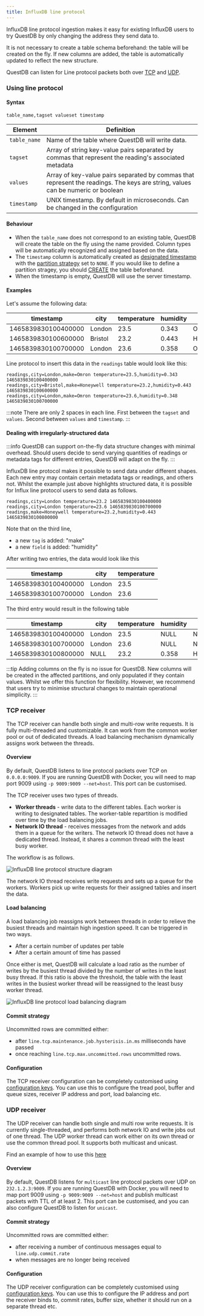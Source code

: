 ```yaml
---
title: InfluxDB line protocol
---
```


InfluxDB line protocol ingestion makes it easy for existing InfluxDB users to try
QuestDB by only changing the address they send data to.

It is not necessary to create a table schema beforehand: the table will be
created on the fly. If new columns are added, the table is automatically updated
to reflect the new structure.

QuestDB can listen for Line protocol packets both over [TCP](#tcp-receiver) and
[UDP](#udp-receiver).

### Using line protocol

#### Syntax

```script title="ILP syntax"
table_name,tagset valueset timestamp
```

| Element      | Definition                                                                                                                      |
| ------------ | ------------------------------------------------------------------------------------------------------------------------------- |
| `table_name` | Name of the table where QuestDB will write data.                                                                                |
| `tagset`     | Array of string key-value pairs separated by commas that represent the reading's associated metadata                            |
| `values`     | Array of key-value pairs separated by commas that represent the readings. The keys are string, values can be numeric or boolean |
| `timestamp`  | UNIX timestamp. By default in microseconds. Can be changed in the configuration                                                 |

#### Behaviour

- When the `table_name` does not correspond to an existing table, QuestDB will
  create the table on the fly using the name provided. Column types will be
  automatically recognized and assigned based on the data.
- The `timestamp` column is automatically created as
  [designated timestamp](concept/designated-timestamp.md) with the
  [partition strategy](concept/partitions.md) set to `NONE`. If you would like to define
  a partition stragey, you should [CREATE](reference/sql/create-table.md) the table beforehand.
- When the timestamp is empty, QuestDB will use the server timestamp.

#### Examples

Let's assume the following data:

| timestamp           | city    | temperature | humidity | make      |
| ------------------- | ------- | ----------- | -------- | --------- |
| 1465839830100400000 | London  | 23.5        | 0.343    | Omron     |
| 1465839830100600000 | Bristol | 23.2        | 0.443    | Honeywell |
| 1465839830100700000 | London  | 23.6        | 0.358    | Omron     |

Line protocol to insert this data in the `readings` table would look like this:

```script
readings,city=London,make=Omron temperature=23.5,humidity=0.343 1465839830100400000
readings,city=Bristol,make=Honeywell temperature=23.2,humidity=0.443 1465839830100600000
readings,city=London,make=Omron temperature=23.6,humidity=0.348 1465839830100700000
```

:::note
There are only 2 spaces in each line. First between the `tagset` and
`values`. Second between `values` and `timestamp`.
:::

#### Dealing with irregularly-structured data

:::info
QuestDB can support on-the-fly data structure changes with minimal
overhead. Should users decide to send varying quantities of readings or metadata
tags for different entries, QuestDB will adapt on the fly.
:::

InfluxDB line protocol makes it possible to send data under different shapes. Each
new entry may contain certain metadata tags or readings, and others not. Whilst
the example just above highlights structured data, it is possible for Influx
line protocol users to send data as follows.

```script
readings,city=London temperature=23.2 1465839830100400000
readings,city=London temperature=23.6 1465839830100700000
readings,make=Honeywell temperature=23.2,humidity=0.443 1465839830100800000
```

Note that on the third line,

- a new `tag` is added: "make"
- a new `field` is added: "humidity"

After writing two entries, the data would look like this

| timestamp           | city   | temperature |
| ------------------- | ------ | ----------- |
| 1465839830100400000 | London | 23.5        |
| 1465839830100700000 | London | 23.6        |

The third entry would result in the following table

| timestamp           | city   | temperature | humidity | make      |
| ------------------- | ------ | ----------- | -------- | --------- |
| 1465839830100400000 | London | 23.5        | NULL     | NULL      |
| 1465839830100700000 | London | 23.6        | NULL     | NULL      |
| 1465839830100800000 | NULL   | 23.2        | 0.358    | Honeywell |

:::tip
Adding columns on the fly is no issue for QuestDB. New columns will be
created in the affected partitions, and only populated if they contain values.
Whilst we offer this function for flexibility. However, we recommend that users
try to minimise structural changes to maintain operational simplicity.
:::

### TCP receiver

The TCP receiver can handle both single and multi-row write requests. It is
fully multi-threaded and customizable. It can work from the common worker pool
or out of dedicated threads. A load balancing mechanism dynamically assigns work
between the threads.

#### Overview

By default, QuestDB listens to line protocol packets over TCP on `0.0.0.0:9009`.
If you are running QuestDB with Docker, you will need to map port 9009 using
`-p 9009:9009 --net=host`. This port can be customised.

The TCP receiver uses two types of threads.

- **Worker threads** - write data to the different tables. Each worker is
  writing to designated tables. The worker-table repartition is modified over
  time by the load balancing jobs.
- **Network IO thread** - receives messages from the network and adds them in a
  queue for the writers. The network IO thread does not have a dedicated thread.
  Instead, it shares a common thread with the least busy worker.

The workflow is as follows.

![InfluxDB line protocol structure diagram](/img/doc/diagrams/influxLineProtocolTCPStructure.svg)

The network IO thread receives write requests and sets up a queue for the
workers. Workers pick up write requests for their assigned tables and insert the
data.

#### Load balancing

A load balancing job reassigns work between threads in order to relieve the
busiest threads and maintain high ingestion speed. It can be triggered in two
ways.

- After a certain number of updates per table
- After a certain amount of time has passed

Once either is met, QuestDB will calculate a load ratio as the number of writes
by the busiest thread divided by the number of writes in the least busy thread.
If this ratio is above the threshold, the table with the least writes in the
busiest worker thread will be reassigned to the least busy worker thread.

![InfluxDB line protocol load balancing diagram](/img/doc/diagrams/influxLineProtocolTCPLoadBalancing.svg)

#### Commit strategy

Uncommitted rows are committed either:

- after `line.tcp.maintenance.job.hysterisis.in.ms` milliseconds have passed
- once reaching `line.tcp.max.uncommitted.rows` uncommitted rows.

#### Configuration

The TCP receiver configuration can be completely customised using
[configuration keys](reference/server-configuration.md#influxdb-line-protocol-config-tcp). You can use
this to configure the tread pool, buffer and queue sizes, receiver IP address
and port, load balancing etc.

### UDP receiver

The UDP receiver can handle both single and multi row write requests. It is
currently single-threaded, and performs both network IO and write jobs out of
one thread. The UDP worker thread can work either on its own thread or use the
common thread pool. It supports both multicast and unicast.

Find an example of how to use this [here](java#influx-sender-library)

#### Overview

By default, QuestDB listens for `multicast` line protocol packets over UDP on
`232.1.2.3:9009`. If you are running QuestDB with Docker, you will need to map
port 9009 using `-p 9009:9009 --net=host` and publish multicast packets with TTL
of at least 2. This port can be customised, and you can also configure QuestDB
to listen for `unicast`.

#### Commit strategy

Uncommitted rows are committed either:

- after receiving a number of continuous messages equal to
  `line.udp.commit.rate`
- when messages are no longer being received

#### Configuration

The UDP receiver configuration can be completely customised using
[configuration keys](reference/server-configuration.md#influxdb-line-protocol-config-udp). You can use
this to configure the IP address and port the receiver binds to, commit rates,
buffer size, whether it should run on a separate thread etc.

